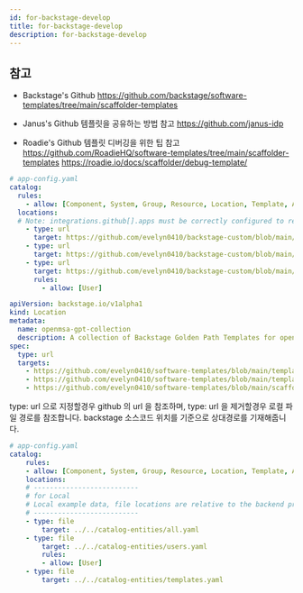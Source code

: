 ```yaml
---
id: for-backstage-develop
title: for-backstage-develop
description: for-backstage-develop
---
```


## 참고
- Backstage's Github
https://github.com/backstage/software-templates/tree/main/scaffolder-templates

- Janus's Github
템플릿을 공유하는 방법 참고
https://github.com/janus-idp

- Roadie's Github
템플릿 디버깅을 위한 팁 참고
https://github.com/RoadieHQ/software-templates/tree/main/scaffolder-templates
https://roadie.io/docs/scaffolder/debug-template/

```yaml
# app-config.yaml
catalog:
  rules:
    - allow: [Component, System, Group, Resource, Location, Template, API]
  locations:
  # Note: integrations.github[].apps must be correctly configured to read GitHub locations
    - type: url
      target: https://github.com/evelyn0410/backstage-custom/blob/main/catalog-entities/all.yaml
    - type: url
      target: https://github.com/evelyn0410/backstage-custom/blob/main/catalog-entities/templates.yaml
    - type: url
      target: https://github.com/evelyn0410/backstage-custom/blob/main/catalog-entities/users.yaml
      rules:
        - allow: [User]
```

```yaml
apiVersion: backstage.io/v1alpha1
kind: Location
metadata:
  name: openmsa-gpt-collection
  description: A collection of Backstage Golden Path Templates for openmsa-IDP
spec:
  type: url
  targets:
    - https://github.com/evelyn0410/software-templates/blob/main/templates/github/go-backend/template.yaml
    - https://github.com/evelyn0410/software-templates/blob/main/templates/github/nodejs-backend/template.yaml
    - https://github.com/evelyn0410/software-templates/blob/main/scaffolder-templates/springboot-grpc-template/template.yaml
```
 type: url 으로 지정할경우 github 의 url 을 참조하며, type: url 을 제거할경우 로컬 파일 경로를 참조합니다. 
 backstage 소스코드 위치를 기준으로 상대경로를 기재해줍니다.
```yaml
# app-config.yaml
catalog:
    rules:
    - allow: [Component, System, Group, Resource, Location, Template, API]
    locations:
    # --------------------------
    # for Local
    # Local example data, file locations are relative to the backend process, typically `packages/backend`
    # --------------------------
    - type: file
        target: ../../catalog-entities/all.yaml
    - type: file
        target: ../../catalog-entities/users.yaml
        rules:
        - allow: [User]
    - type: file
        target: ../../catalog-entities/templates.yaml
```

